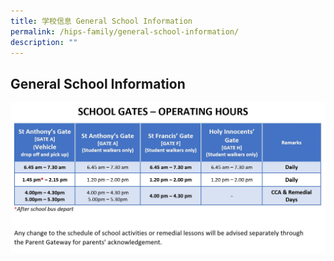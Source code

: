 ```yaml
---
title: 学校信息 General School Information
permalink: /hips-family/general-school-information/
description: ""
---
```

## General School Information

![](/images/School%20information/school%20gate.JPG)